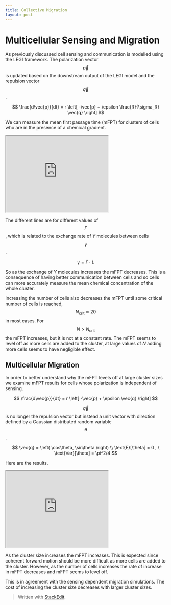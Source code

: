 ```yaml
---
title: Collective Migration
layout: post
---
```


# Multicellular Sensing and Migration

As previously discussed cell sensing and communication is modelled using the LEGI framework. The polarization vector $$\vec{p}$$ is updated based on the downstream output of the LEGI model and the repulsion vector $$\vec{q}$$.

$$
\frac{d\vec{p}}{dt} = r \left[ -\vec{p} + \epsilon \frac{R}{\sigma_R} \vec{q} \right]
$$ 

We can measure the mean first passage time (mFPT) for clusters of cells who are in the presence of a chemical gradient.

<iframe src="https://drive.google.com/file/d/0B9wUAi2m2Di9MkJHbzVHVzlqVjA/preview" width="320" height="240"></iframe>

The different lines are for different values of $$\Gamma$$, which is related to the exchange rate of *Y* molecules between cells $$\gamma$$.

$$ \gamma = \Gamma \cdot L $$

So as the exchange of *Y* molecules increases the mFPT decreases. This is a consequence of having better communication between cells and so cells can more accurately measure the mean chemical concentration of the whole cluster.

Increasing the number of cells also decreases the mFPT until some critical number of cells is reached, $$N_\text{crit} \approx 20$$ in most cases. For $$N > N_\text{crit}$$ the mFPT increases, but it is not at a constant rate. The mFPT seems to level off as more cells are added to the cluster, at large values of $N$ adding more cells seems to have negligible effect.

## Multicellular Migration

In order to better understand why the mFPT levels off at large cluster sizes we examine mFPT results for cells whose polarization is independent of sensing. 

$$
\frac{d\vec{p}}{dt} = r \left[ -\vec{p} + \epsilon \vec{q} \right]
$$

$$\vec{q}$$ is no longer the repulsion vector but instead a unit vector with direction defined by a Gaussian distributed random variable $$\theta$$.

$$
\vec{q} = \left( \cos\theta, \sin\theta \right) \\
\text{E}[\theta] = 0 , \ \text{Var}[\theta] = \pi^2/4
$$

Here are the results.

<iframe src="https://drive.google.com/file/d/0B9wUAi2m2Di9YkpDQ3VTY05PM3c/preview" width="320" height="240"></iframe>

As the cluster size increases the mFPT increases. This is expected since coherent forward motion should be more difficult as more cells are added to the cluster. However, as the number of cells increases the rate of increase in mFPT decreases and mFPT seems to level off.

This is in agreement with the sensing dependent migration simulations. The cost of increasing the cluster size decreases with larger cluster sizes.



> Written with [StackEdit](https://stackedit.io/).
